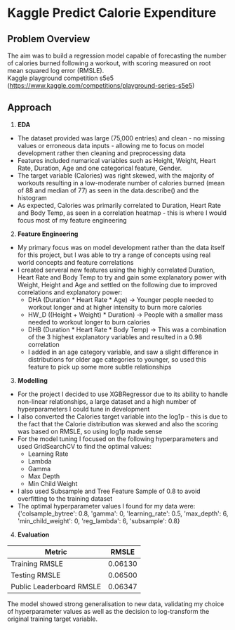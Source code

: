 # Kaggle Predict Calorie Expenditure

## Problem Overview
The aim was to build a regression model capable of forecasting the number of calories burned following a workout, with scoring measured on root mean squared log error (RMSLE). <br>
Kaggle playground competition s5e5 (https://www.kaggle.com/competitions/playground-series-s5e5)

## Approach
1. **EDA**
- The dataset provided was large (75,000 entries) and clean - no missing values or erroneous data inputs - allowing me to focus on model development rather then cleaning and preprocessing data
- Features included numarical variables such as Height, Weight, Heart Rate, Duration, Age and one categorical feature, Gender.
- The target variable (Calories) was right skewed, with the majority of workouts resulting in a low-moderate number of calories burned (mean of 88 and median of 77) as seen in the data.describe() and the histogram
- As expected, Calories was primarily correlated to Duration, Heart Rate and Body Temp, as seen in a correlation heatmap - this is where I would focus most of my feature engineering

2. **Feature Engineering**
- My primary focus was on model development rather than the data itself for this project, but I was able to try a range of concepts using real world concepts and feature correlations
- I created serveral new features using the highly correlated Duration, Heart Rate and Body Temp to try and gain some explanatory power with Weight, Height and Age and settled on the following due to improved correlations and explanatory power:
  - DHA (Duration * Heart Rate * Age) -> Younger people needed to workout longer and at higher intensity to burn more calories
  - HW_D ((Height + Weight) * Duration) -> People with a smaller mass needed to workout longer to burn calories
  - DHB (Duration * Heart Rate * Body Temp) -> This was a combination of the 3 highest explanatory variables and resulted in a 0.98 correlation
  - I added in an age category variable, and saw a slight difference in distributions for older age categories to younger, so used this feature to pick up some more subtle relationships
 
3. **Modelling**
- For the project I decided to use XGBRegressor due to its ability to handle non-linear relationships, a large dataset and a high number of hyperparameters I could tune in development
- I also converted the Calories target variable into the log1p - this is due to the fact that the Calorie distribution was skewed and also the scoring was based on RMSLE, so using log1p made sense
- For the model tuning I focused on the following hyperparameters and used GridSearchCV to find the optimal values:
  - Learning Rate
  - Lambda
  - Gamma
  - Max Depth
  - Min Child Weight
 - I also used Subsample and Tree Feature Sample of 0.8 to avoid overfitting to the training dataset
 - The optimal hyperparameter values I found for my data were: {'colsample_bytree': 0.8, 'gamma': 0, 'learning_rate': 0.5, 'max_depth': 6, 'min_child_weight': 0, 'reg_lambda': 6, 'subsample': 0.8}

4. **Evaluation** <br>

| Metric | RMSLE |
| --- | --- |
| Training RMSLE | 0.06130 |
| Testing RMSLE | 0.06500 |
| Public Leaderboard RMSLE | 0.06347|

The model showed strong generalisation to new data, validating my choice of hyperparameter values as well as the decision to log-transform the original training target variable.
